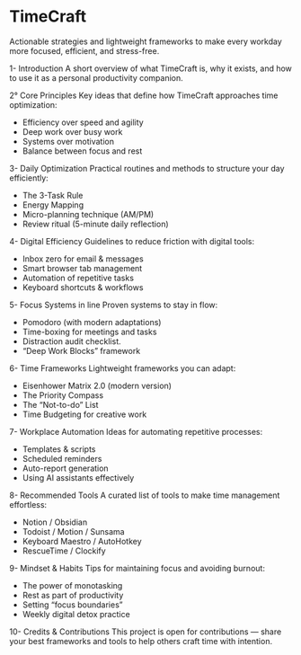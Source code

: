 # TimeCraft
Actionable strategies and lightweight frameworks to make every workday more focused, efficient, and stress-free.

1- Introduction
A short overview of what TimeCraft is, why it exists, and how to use it as a personal productivity companion.

2° Core Principles
Key ideas that define how TimeCraft approaches time optimization:
- Efficiency over speed and agility
- Deep work over busy work
- Systems over motivation
- Balance between focus and rest

3- Daily Optimization
Practical routines and methods to structure your day efficiently:
- The 3-Task Rule
- Energy Mapping
- Micro-planning technique (AM/PM)
- Review ritual (5-minute daily reflection)


4- Digital Efficiency
Guidelines to reduce friction with digital tools:
- Inbox zero for email & messages
- Smart browser tab management
- Automation of repetitive tasks
- Keyboard shortcuts & workflows

5- Focus Systems in line
Proven systems to stay in flow:
- Pomodoro (with modern adaptations)
- Time-boxing for meetings and tasks
- Distraction  audit checklist.
- “Deep Work Blocks” framework

6- Time Frameworks
Lightweight frameworks you can adapt:
- Eisenhower Matrix 2.0 (modern version)
- The Priority  Compass
- The “Not-to-do” List
- Time Budgeting for creative work

7- Workplace Automation
Ideas for automating repetitive processes:
- Templates & scripts
- Scheduled reminders
- Auto-report generation
- Using AI assistants effectively

8- Recommended Tools
A curated list of tools to make time management effortless:
- Notion / Obsidian
- Todoist / Motion / Sunsama
- Keyboard Maestro / AutoHotkey
- RescueTime / Clockify

9- Mindset & Habits
Tips for maintaining focus and avoiding burnout:
- The power of monotasking
- Rest as part of productivity
- Setting “focus boundaries”
- Weekly digital detox practice


10- Credits & Contributions
This project is open for contributions  — share your best frameworks and tools to help others craft time with intention.
 
